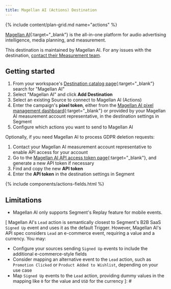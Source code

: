 ```yaml
---
title: Magellan AI (Actions) Destination
---
```


{% include content/plan-grid.md name="actions" %}

[Magellan AI](https://www.magellan.ai/?utm_source=segmentio&utm_medium=docs&utm_campaign=partners){:target="_blank”} is the all-in-one platform for audio advertising intelligence, media planning, and measurement.

This destination is maintained by Magellan AI. For any issues with the destination, [contact their Measurement team](mailto:measurement@magellan.ai).

## Getting started

1. From your workspace's [Destination catalog page](https://app.segment.com/goto-my-workspace/destinations/catalog){:target="_blank”} search for "Magellan AI"
2. Select "Magellan AI" and click **Add Destination**
3. Select an existing Source to connect to Magellan AI (Actions)
4. Enter the campaign's **pixel token**, either from the [Magellan AI pixel management dashboard](https://app.magellan.ai/navigator/measurement/pixels){:target="_blank"} or provided by your Magellan AI measurement account representative, in the destination settings in Segment
5. Configure which actions you want to send to Magellan AI

Optionally, if you need Magellan AI to process GDPR deletion requests:
1. Contact your Magellan AI measurement account representative to enable API access for your account
2. Go to the [Magellan AI API access token page](https://app.magellan.ai/api_access_tokens){:target="_blank"}, and generate a new API token if necessary
3. Find and copy the new **API token**
4. Enter the **API token** in the destination settings in Segment

{% include components/actions-fields.html %}

## Limitations

* Magellan AI only supports Segment's Replay feature for mobile events.

[
Magellan AI's `Lead` action is semantically closest to Segment's B2B SaaS `Signed Up` event and uses it as the default Trigger. However, Magellan AI's API spec considers `Lead` an e-commerce event, requiring a value and a currency. You may:
* Configure your sources sending `Signed Up` events to include the additional e-commerce-style fields
* Consider mapping an alternative event to the `Lead` action, such as `Promotion Clicked` or `Product Added to Wishlist`, depending on your use case
* Map `Signed Up` events to the `Lead` action, providing dummy values in the mapping like `0` for the value and `USD` for the currency 
]: #
